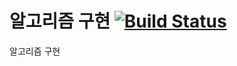 # 알고리즘 구현 [![Build Status](https://travis-ci.com/suloginscene/algorithm-helper-usage.svg?branch=master)](https://travis-ci.com/suloginscene/algorithm-helper-usage)

알고리즘 구현
